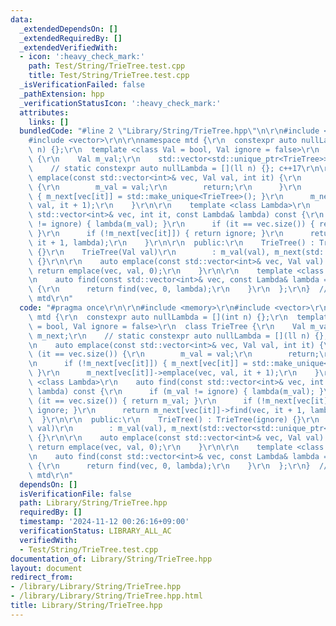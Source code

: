 ```yaml
---
data:
  _extendedDependsOn: []
  _extendedRequiredBy: []
  _extendedVerifiedWith:
  - icon: ':heavy_check_mark:'
    path: Test/String/TrieTree.test.cpp
    title: Test/String/TrieTree.test.cpp
  _isVerificationFailed: false
  _pathExtension: hpp
  _verificationStatusIcon: ':heavy_check_mark:'
  attributes:
    links: []
  bundledCode: "#line 2 \"Library/String/TrieTree.hpp\"\n\r\n#include <memory>\r\n\
    #include <vector>\r\n\r\nnamespace mtd {\r\n  constexpr auto nullLambda = [](int\
    \ n) {};\r\n  template <class Val = bool, Val ignore = false>\r\n  class TrieTree\
    \ {\r\n    Val m_val;\r\n    std::vector<std::unique_ptr<TrieTree>> m_next;\r\n\
    \    // static constexpr auto nullLambda = [](ll n) {}; c++17\r\n\r\n    auto\
    \ emplace(const std::vector<int>& vec, Val val, int it) {\r\n      if (it == vec.size())\
    \ {\r\n        m_val = val;\r\n        return;\r\n      }\r\n      if (!m_next[vec[it]])\
    \ { m_next[vec[it]] = std::make_unique<TrieTree>(); }\r\n      m_next[vec[it]]->emplace(vec,\
    \ val, it + 1);\r\n    }\r\n\r\n    template <class Lambda>\r\n    auto find(const\
    \ std::vector<int>& vec, int it, const Lambda& lambda) const {\r\n      if (m_val\
    \ != ignore) { lambda(m_val); }\r\n      if (it == vec.size()) { return m_val;\
    \ }\r\n      if (!m_next[vec[it]]) { return ignore; }\r\n      return m_next[vec[it]]->find(vec,\
    \ it + 1, lambda);\r\n    }\r\n\r\n  public:\r\n    TrieTree() : TrieTree(ignore)\
    \ {}\r\n    TrieTree(Val val)\r\n        : m_val(val), m_next(std::vector<std::unique_ptr<TrieTree>>(26))\
    \ {}\r\n\r\n    auto emplace(const std::vector<int>& vec, Val val) {\r\n     \
    \ return emplace(vec, val, 0);\r\n    }\r\n\r\n    template <class Lambda = decltype(nullLambda)>\r\
    \n    auto find(const std::vector<int>& vec, const Lambda& lambda = nullLambda)\
    \ {\r\n      return find(vec, 0, lambda);\r\n    }\r\n  };\r\n}  // namespace\
    \ mtd\r\n"
  code: "#pragma once\r\n\r\n#include <memory>\r\n#include <vector>\r\n\r\nnamespace\
    \ mtd {\r\n  constexpr auto nullLambda = [](int n) {};\r\n  template <class Val\
    \ = bool, Val ignore = false>\r\n  class TrieTree {\r\n    Val m_val;\r\n    std::vector<std::unique_ptr<TrieTree>>\
    \ m_next;\r\n    // static constexpr auto nullLambda = [](ll n) {}; c++17\r\n\r\
    \n    auto emplace(const std::vector<int>& vec, Val val, int it) {\r\n      if\
    \ (it == vec.size()) {\r\n        m_val = val;\r\n        return;\r\n      }\r\
    \n      if (!m_next[vec[it]]) { m_next[vec[it]] = std::make_unique<TrieTree>();\
    \ }\r\n      m_next[vec[it]]->emplace(vec, val, it + 1);\r\n    }\r\n\r\n    template\
    \ <class Lambda>\r\n    auto find(const std::vector<int>& vec, int it, const Lambda&\
    \ lambda) const {\r\n      if (m_val != ignore) { lambda(m_val); }\r\n      if\
    \ (it == vec.size()) { return m_val; }\r\n      if (!m_next[vec[it]]) { return\
    \ ignore; }\r\n      return m_next[vec[it]]->find(vec, it + 1, lambda);\r\n  \
    \  }\r\n\r\n  public:\r\n    TrieTree() : TrieTree(ignore) {}\r\n    TrieTree(Val\
    \ val)\r\n        : m_val(val), m_next(std::vector<std::unique_ptr<TrieTree>>(26))\
    \ {}\r\n\r\n    auto emplace(const std::vector<int>& vec, Val val) {\r\n     \
    \ return emplace(vec, val, 0);\r\n    }\r\n\r\n    template <class Lambda = decltype(nullLambda)>\r\
    \n    auto find(const std::vector<int>& vec, const Lambda& lambda = nullLambda)\
    \ {\r\n      return find(vec, 0, lambda);\r\n    }\r\n  };\r\n}  // namespace\
    \ mtd\r\n"
  dependsOn: []
  isVerificationFile: false
  path: Library/String/TrieTree.hpp
  requiredBy: []
  timestamp: '2024-11-12 00:26:16+09:00'
  verificationStatus: LIBRARY_ALL_AC
  verifiedWith:
  - Test/String/TrieTree.test.cpp
documentation_of: Library/String/TrieTree.hpp
layout: document
redirect_from:
- /library/Library/String/TrieTree.hpp
- /library/Library/String/TrieTree.hpp.html
title: Library/String/TrieTree.hpp
---
```

